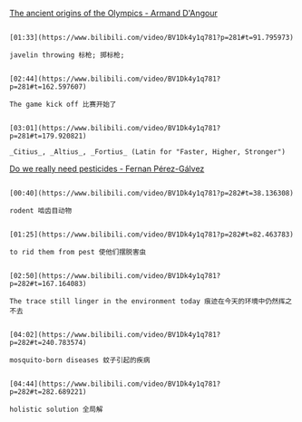 [The ancient origins of the Olympics - Armand D'Angour](https://www.bilibili.com/video/BV1Dk4y1q781?p=281)

```ad-note

[01:33](https://www.bilibili.com/video/BV1Dk4y1q781?p=281#t=91.795973)

javelin throwing 标枪; 掷标枪;
```

```ad-note

[02:44](https://www.bilibili.com/video/BV1Dk4y1q781?p=281#t=162.597607)

The game kick off 比赛开始了
```

```ad-note

[03:01](https://www.bilibili.com/video/BV1Dk4y1q781?p=281#t=179.920821)

_Citius_, _Altius_, _Fortius_ (Latin for "Faster, Higher, Stronger")
```

[Do we really need pesticides - Fernan Pérez-Gálvez](https://www.bilibili.com/video/BV1Dk4y1q781?p=282)

```ad-note

[00:40](https://www.bilibili.com/video/BV1Dk4y1q781?p=282#t=38.136308)

rodent 啮齿目动物
```

```ad-note

[01:25](https://www.bilibili.com/video/BV1Dk4y1q781?p=282#t=82.463783)

to rid them from pest 使他们摆脱害虫
```

```ad-note

[02:50](https://www.bilibili.com/video/BV1Dk4y1q781?p=282#t=167.164083)

The trace still linger in the environment today 痕迹在今天的环境中仍然挥之不去
```

```ad-note

[04:02](https://www.bilibili.com/video/BV1Dk4y1q781?p=282#t=240.783574)

mosquito-born diseases 蚊子引起的疾病
```

```ad-note

[04:44](https://www.bilibili.com/video/BV1Dk4y1q781?p=282#t=282.689221)

holistic solution 全局解
```